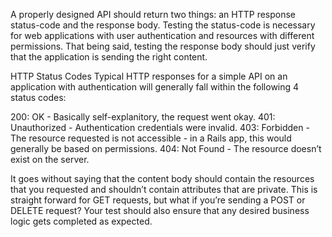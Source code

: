 A properly designed API should return two things: 
an HTTP response status-code and the response body. Testing the status-code is necessary for web applications with user authentication and resources with different permissions. That being said, testing the response body should just verify that the application is sending the right content.

HTTP Status Codes
Typical HTTP responses for a simple API on an application with authentication will generally fall within the following 4 status codes:

200: OK - Basically self-explanitory, the request went okay.
401: Unauthorized - Authentication credentials were invalid.
403: Forbidden - The resource requested is not accessible - in a Rails app, this would generally be based on permissions.
404: Not Found - The resource doesn’t exist on the server.

It goes without saying that the content body should contain the resources that you requested and shouldn’t contain attributes that are private. This is straight forward for GET requests, but what if you’re sending a POST or DELETE request? Your test should also ensure that any desired business logic gets completed as expected.